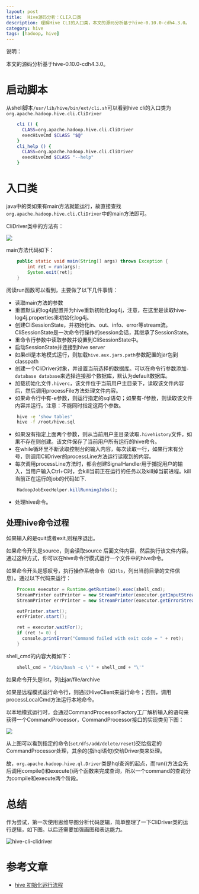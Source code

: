```yaml
---
layout: post
title:  Hive源码分析：CLI入口类
description: 理解Hive CLI的入口类，本文的源码分析基于hive-0.10.0-cdh4.3.0。
category: hive
tags: [hadoop, hive]
---
```


说明：

本文的源码分析基于hive-0.10.0-cdh4.3.0。

# 启动脚本

从shell脚本`/usr/lib/hive/bin/ext/cli.sh`可以看到hive cli的入口类为`org.apache.hadoop.hive.cli.CliDriver`

~~~bash
	cli () {
	  CLASS=org.apache.hadoop.hive.cli.CliDriver
	  execHiveCmd $CLASS "$@"
	}
	cli_help () {
	  CLASS=org.apache.hadoop.hive.cli.CliDriver
	  execHiveCmd $CLASS "--help"
	}
~~~

# 入口类
java中的类如果有main方法就能运行，故直接查找`org.apache.hadoop.hive.cli.CliDriver`中的main方法即可。

CliDriver类中的方法有：

![](/images/Hive-CliDriver-method.jpg)

main方法代码如下：

~~~java
	public static void main(String[] args) throws Exception {
	    int ret = run(args);
	    System.exit(ret);
	}
~~~

阅读run函数可以看到，主要做了以下几件事情：

- 读取main方法的参数
- 重置默认的log4j配置并为hive重新初始化log4j，注意，在这里是读取hive-log4j.properties来初始化log4j。
- 创建CliSessionState，并初始化in、out、info、error等stream流。CliSessionState是一次命令行操作的session会话，其继承了SessionState。
- 重命令行参数中读取参数并设置到CliSessionState中。
- 启动SessionState并连接到hive server
- 如果cli是本地模式运行，则加载`hive.aux.jars.path`参数配置的jar包到classpath
- 创建一个CliDriver对象，并设置当前选择的数据库。可以在命令行参数添加`-database database`来选择连接那个数据库，默认为default数据库。
- 加载初始化文件`.hiverc`，该文件位于当前用户主目录下，读取该文件内容后，然后调用processFile方法处理文件内容。
- 如果命令行中有-e参数，则运行指定的sql语句；如果有-f参数，则读取该文件内容并运行。注意：不能同时指定这两个参数。

~~~bash
	hive -e 'show tables'
	hive -f /root/hive.sql
~~~

- 如果没有指定上面两个参数，则从当前用户主目录读取`.hivehistory`文件，如果不存在则创建。该文件保存了当前用户所有运行的hive命令。
- 在while循环里不断读取控制台的输入内容，每次读取一行，如果行末有分号，则调用CliDriver的processLine方法运行读取到的内容。
- 每次调用processLine方法时，都会创建SignalHandler用于捕捉用户的输入，当用户输入Ctrl+C时，会kill当前正在运行的任务以及kill掉当前进程。kill当前正在运行的job的代码如下.

~~~java
	HadoopJobExecHelper.killRunningJobs();
~~~

- 处理hive命令。


## 处理hive命令过程
如果输入的是quit或者exit,则程序退出。

如果命令开头是source，则会读取source 后面文件内容，然后执行该文件内容。通过这种方式，你可以在hive命令行模式运行一个文件中的hive命令。

如果命令开头是感叹号，执行操作系统命令（如`!ls`，列出当前目录的文件信息）。通过以下代码来运行：

~~~java
	Process executor = Runtime.getRuntime().exec(shell_cmd);
	StreamPrinter outPrinter = new StreamPrinter(executor.getInputStream(), null, ss.out);
	StreamPrinter errPrinter = new StreamPrinter(executor.getErrorStream(), null, ss.err);

	outPrinter.start();
	errPrinter.start();

	ret = executor.waitFor();
	if (ret != 0) {
	  console.printError("Command failed with exit code = " + ret);
	}
~~~

shell_cmd的内容大概如下：

~~~java
	shell_cmd = "/bin/bash -c \'" + shell_cmd + "\'"
~~~

如果命令开头是list，列出jar/file/archive

如果是远程模式运行命令行，则通过HiveClient来运行命令；否则，调用processLocalCmd方法运行本地命令。

以本地模式运行时，会通过CommandProcessorFactory工厂解析输入的语句来获得一个CommandProcessor，CommandProcessor接口的实现类见下图：

![](/images/CommandProcessor-implements.jpg)

从上图可以看到指定的命令(`set/dfs/add/delete/reset`)交给指定的CommandProcessor处理，其余的(指hql语句)交给Driver类来处理。

故，`org.apache.hadoop.hive.ql.Driver`类是hql查询的起点，而run()方法会先后调用compile()和execute()两个函数来完成查询，所以一个command的查询分为compile和execute两个阶段。

# 总结

作为尝试，第一次使用思维导图分析代码逻辑，简单整理了一下CliDriver类的运行逻辑，如下图。以后还需要加强画图和表达能力。

![hive-cli-clidriver](/images/hive-cli-clidriver.jpg)

# 参考文章

- [hive 初始化运行流程](http://www.cnblogs.com/end/archive/2012/12/19/2825320.html)


